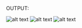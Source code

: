 
OUTPUT:

![alt text][img1]
![alt text][img2]
![alt text][img3]

[img1]:https://github.com/lvcc-wad/Students/blob/master/BSIS/Ca%25C3%25B1eda-Mark-Paul/Guessing-Game/guess.png
[img2]:https://github.com/lvcc-wad/Students/blob/master/BSIS/Ca%25C3%25B1eda-Mark-Paul/Guessing-Game/guess2.png
[img3]:https://github.com/lvcc-wad/Students/blob/master/BSIS/Ca%25C3%25B1eda-Mark-Paul/Guessing-Game/img3.png
